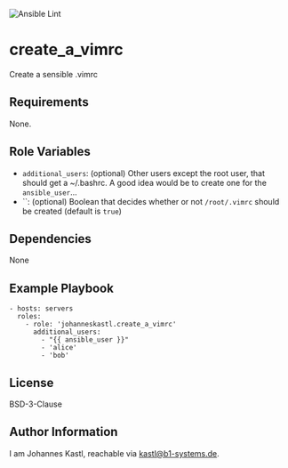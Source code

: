 ![Ansible Lint](https://github.com/johanneskastl/ansible-role-create_a_vimrc/workflows/Ansible%20Lint/badge.svg)

create_a_vimrc
=========

Create a sensible .vimrc

Requirements
------------

None.

Role Variables
--------------

- `additional_users`: (optional) Other users except the root user, that should
  get a ~/.bashrc. A good idea would be to create one for the `ansible_user`...
- ``: (optional) Boolean that decides whether or not `/root/.vimrc` should be
  created (default is `true`)

Dependencies
------------

None

Example Playbook
----------------

    - hosts: servers
      roles:
        - role: 'johanneskastl.create_a_vimrc'
          additional_users:
            - "{{ ansible_user }}"
            - 'alice'
            - 'bob'

License
-------

BSD-3-Clause

Author Information
------------------

I am Johannes Kastl, reachable via kastl@b1-systems.de.
